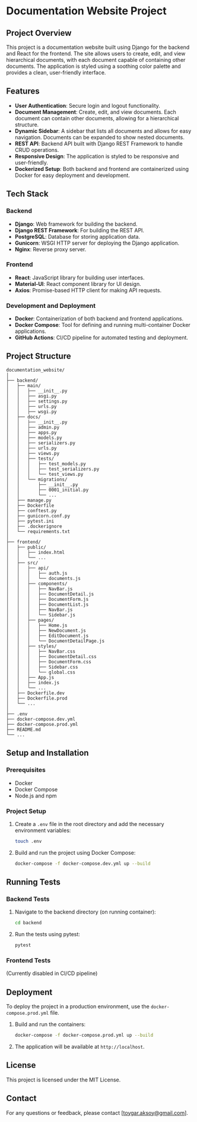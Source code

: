 # Documentation Website Project

## Project Overview

This project is a documentation website built using Django for the backend and React for the frontend. The site allows users to create, edit, and view hierarchical documents, with each document capable of containing other documents. The application is styled using a soothing color palette and provides a clean, user-friendly interface.

## Features

- **User Authentication**: Secure login and logout functionality.
- **Document Management**: Create, edit, and view documents. Each document can contain other documents, allowing for a hierarchical structure.
- **Dynamic Sidebar**: A sidebar that lists all documents and allows for easy navigation. Documents can be expanded to show nested documents.
- **REST API**: Backend API built with Django REST Framework to handle CRUD operations.
- **Responsive Design**: The application is styled to be responsive and user-friendly.
- **Dockerized Setup**: Both backend and frontend are containerized using Docker for easy deployment and development.

## Tech Stack

### Backend
- **Django**: Web framework for building the backend.
- **Django REST Framework**: For building the REST API.
- **PostgreSQL**: Database for storing application data.
- **Gunicorn**: WSGI HTTP server for deploying the Django application.
- **Nginx**: Reverse proxy server.

### Frontend
- **React**: JavaScript library for building user interfaces.
- **Material-UI**: React component library for UI design.
- **Axios**: Promise-based HTTP client for making API requests.

### Development and Deployment
- **Docker**: Containerization of both backend and frontend applications.
- **Docker Compose**: Tool for defining and running multi-container Docker applications.
- **GitHub Actions**: CI/CD pipeline for automated testing and deployment.

## Project Structure

```
documentation_website/
│
├── backend/
│   ├── main/
│   │   ├── __init__.py
│   │   ├── asgi.py
│   │   ├── settings.py
│   │   ├── urls.py
│   │   ├── wsgi.py
│   ├── docs/
│   │   ├── __init__.py
│   │   ├── admin.py
│   │   ├── apps.py
│   │   ├── models.py
│   │   ├── serializers.py
│   │   ├── urls.py
│   │   ├── views.py
│   │   ├── tests/
│   │   │   ├── test_models.py
│   │   │   ├── test_serializers.py
│   │   │   └── test_views.py
│   │   └── migrations/
│   │       ├── __init__.py
│   │       ├── 0001_initial.py
│   │       └── ...
│   ├── manage.py
│   ├── Dockerfile
│   ├── conftest.py
│   ├── gunicorn.conf.py
│   ├── pytest.ini
│   ├── .dockerignore
│   └── requirements.txt
│
├── frontend/
│   ├── public/
│   │   ├── index.html
│   │   └── ...
│   ├── src/
│   │   ├── api/
│   │   │   ├── auth.js
│   │   │   └── documents.js
│   │   ├── components/
│   │   │   ├── NavBar.js
│   │   │   ├── DocumentDetail.js
│   │   │   ├── DocumentForm.js
│   │   │   ├── DocumentList.js
│   │   │   ├── NavBar.js
│   │   │   └── Sidebar.js
│   │   ├── pages/
│   │   │   ├── Home.js
│   │   │   ├── NewDocument.js
│   │   │   ├── EditDocument.js
│   │   │   └── DocumentDetailPage.js
│   │   ├── styles/
│   │   │   ├── NavBar.css
│   │   │   ├── DocumentDetail.css
│   │   │   ├── DocumentForm.css
│   │   │   ├── Sidebar.css
│   │   │   └── global.css
│   │   ├── App.js
│   │   ├── index.js
│   │   └── ...
│   ├── Dockerfile.dev
│   ├── Dockerfile.prod
│   └── ...
│
├── .env
├── docker-compose.dev.yml
├── docker-compose.prod.yml
├── README.md
└── ...
```

## Setup and Installation

### Prerequisites

- Docker
- Docker Compose
- Node.js and npm

### Project Setup

1. Create a `.env` file in the root directory and add the necessary environment variables:
   ```sh
   touch .env
   ```

2. Build and run the project using Docker Compose:
   ```sh
   docker-compose -f docker-compose.dev.yml up --build
   ```


## Running Tests

### Backend Tests

1. Navigate to the backend directory (on running container):
   ```sh
   cd backend
   ```

2. Run the tests using pytest:
   ```sh
   pytest
   ```

### Frontend Tests

(Currently disabled in CI/CD pipeline)

## Deployment

To deploy the project in a production environment, use the `docker-compose.prod.yml` file.

1. Build and run the containers:
   ```sh
   docker-compose -f docker-compose.prod.yml up --build
   ```

2. The application will be available at `http://localhost`.

## License

This project is licensed under the MIT License.

## Contact

For any questions or feedback, please contact [toygar.aksoy@gmail.com].
